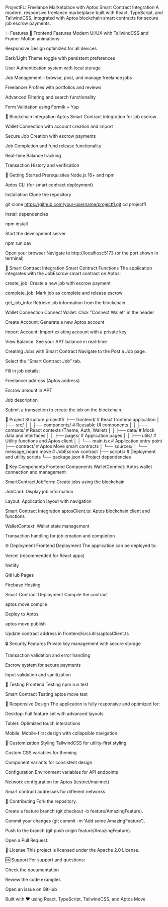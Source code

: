 ProjectFL: Freelance Marketplace with Aptos Smart Contract Integration
A modern, responsive freelance marketplace built with React, TypeScript, and TailwindCSS, integrated with Aptos blockchain smart contracts for secure job escrow payments.

✨ Features
🎨 Frontend Features
Modern UI/UX with TailwindCSS and Framer Motion animations

Responsive Design optimized for all devices

Dark/Light Theme toggle with persistent preferences

User Authentication system with local storage

Job Management - browse, post, and manage freelance jobs

Freelancer Profiles with portfolios and reviews

Advanced Filtering and search functionality

Form Validation using Formik + Yup

🔗 Blockchain Integration
Aptos Smart Contract integration for job escrow

Wallet Connection with account creation and import

Secure Job Creation with escrow payments

Job Completion and fund release functionality

Real-time Balance tracking

Transaction History and verification

🚀 Getting Started
Prerequisites
Node.js 16+ and npm

Aptos CLI (for smart contract deployment)

Installation
Clone the repository

git clone https://github.com/your-username/projectfl.git
cd projectfl

Install dependencies

npm install

Start the development server

npm run dev

Open your browser
Navigate to http://localhost:5173 (or the port shown in terminal)

🔧 Smart Contract Integration
Smart Contract Functions
The application integrates with the JobEscrow smart contract on Aptos:

create_job: Create a new job with escrow payment

complete_job: Mark job as complete and release escrow

get_job_info: Retrieve job information from the blockchain

Wallet Connection
Connect Wallet: Click "Connect Wallet" in the header

Create Account: Generate a new Aptos account

Import Account: Import existing account with a private key

View Balance: See your APT balance in real-time

Creating Jobs with Smart Contract
Navigate to the Post a Job page.

Select the "Smart Contract Job" tab.

Fill in job details:

Freelancer address (Aptos address)

Escrow amount in APT

Job description

Submit a transaction to create the job on the blockchain.

📁 Project Structure
projectfl/
├── frontend/ # React frontend application
│   ├── src/
│   │   ├── components/ # Reusable UI components
│   │   ├── contexts/ # React contexts (Theme, Auth, Wallet)
│   │   ├── data/ # Mock data and interfaces
│   │   ├── pages/ # Application pages
│   │   ├── utils/ # Utility functions and Aptos client
│   │   └── main.tsx # Application entry point
├── contract/ # Aptos Move smart contracts
│   └── sources/
│       └── message_board.move # JobEscrow contract
├── scripts/ # Deployment and utility scripts
└── package.json # Project dependencies

🎯 Key Components
Frontend Components
WalletConnect: Aptos wallet connection and management

SmartContractJobForm: Create jobs using the blockchain

JobCard: Display job information

Layout: Application layout with navigation

Smart Contract Integration
aptosClient.ts: Aptos blockchain client and functions

WalletContext: Wallet state management

Transaction handling for job creation and completion

🌐 Deployment
Frontend Deployment
The application can be deployed to:

Vercel (recommended for React apps)

Netlify

GitHub Pages

Firebase Hosting

Smart Contract Deployment
Compile the contract

aptos move compile

Deploy to Aptos

aptos move publish

Update contract address in frontend/src/utils/aptosClient.ts

🔒 Security Features
Private key management with secure storage

Transaction validation and error handling

Escrow system for secure payments

Input validation and sanitization

🧪 Testing
Frontend Testing
npm run test

Smart Contract Testing
aptos move test

📱 Responsive Design
The application is fully responsive and optimized for:

Desktop: Full feature set with advanced layouts

Tablet: Optimized touch interactions

Mobile: Mobile-first design with collapsible navigation

🎨 Customization
Styling
TailwindCSS for utility-first styling

Custom CSS variables for theming

Component variants for consistent design

Configuration
Environment variables for API endpoints

Network configuration for Aptos (testnet/mainnet)

Smart contract addresses for different networks

🤝 Contributing
Fork the repository.

Create a feature branch (git checkout -b feature/AmazingFeature).

Commit your changes (git commit -m 'Add some AmazingFeature').

Push to the branch (git push origin feature/AmazingFeature).

Open a Pull Request.

📄 License
This project is licensed under the Apache 2.0 License.

🆘 Support
For support and questions:

Check the documentation

Review the code examples

Open an issue on GitHub

Built with ❤️ using React, TypeScript, TailwindCSS, and Aptos Move
 
 

